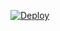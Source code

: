 [![Deploy](https://www.herokucdn.com/deploy/button.png)](https://dashboard.heroku.com/new?template=https://github.com/kfw455/KFw332.git)
